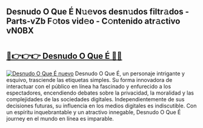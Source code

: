 ## Desnudo O Que É N𝚞𝚎vos desn𝚞dos filtr𝚊dos - Parts-vZb F𝚘tos vid𝚎o - C𝚘ntenido atr𝚊ctivo vN0BX

# <h2><a href="http://mb86qy.tromn.icu/?c=Desnudo+O+Que+%c3%89">🔗👉👉👉 Desnudo O Que É 🔗🔗</a></h2>

[![Desnudo O Que É nuevo](https://i.imgur.com/pEAQMta.gif)](http://mb86qy.tromn.icu/?c=Desnudo+O+Que+%c3%89)
Desnudo O Que É, un personaje intrigante y esquivo, trasciende las etiquetas simples. Su forma innovadora de interactuar con el público en línea ha fascinado y enfurecido a los espectadores, encendiendo debates sobre la privacidad, la moralidad y las complejidades de las sociedades digitales. Independientemente de sus decisiones futuras, su influencia en los medios digitales es indiscutible. Con un espíritu inquebrantable y un atractivo innegable, Desnudo O Que É journey en el mundo en línea es imparable.
